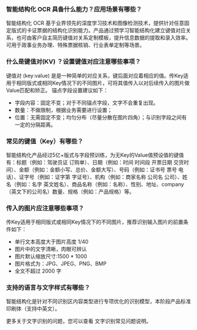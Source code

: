### 智能结构化 OCR 具备什么能力？应用场景有哪些？

智能结构化 OCR 基于业界领先的深度学习技术和图像检测技术，提供针对任意固定版式的卡证票据的结构化识别能力。产品通过预学习智能结构化建立键值对应关系，也可由客户自主简历键值对关系定制模板，提升信息数据的提取和录入效率。可用于政事业务办理、特殊票据核销、行业表单定制等场景。

### 什么是键值对(KV) ？设置键值对应注意哪些事项？

键值对 (key:value) 是是一种简单的对应关系，键后面对应着相应的值。传Key适用于相同版式或相同Key情况下的不同图片，可将其值传入以对后续传入的图片做Value匹配和矫正。
锚点字段设置建议如下：
- 字段内容：固定不变；对于不同锚点字段，文字不会重复出现。
- 数量：不做限制，根据业务需要进行设置；
- 位置：无需固定不变；均匀分布（尽量分散在图片四角）；与识别字段之间有一定的分隔距离。


 ### 常见的键值（Key）有哪些？

智能结构化产品经过5亿+版式与字段预训练，为无Key的Value值预设值的键值有：标题（例如：驾驶员证 订购单）、日期（例如：时间 时间段  开票日期 交货时间）、金额（例如：金额小写、总价、金额大写）、号码（例如：证书号  票号 电话）、证字号（例如：证字第  字证号）、机构（例如：商家名称 公司名  公司）、姓名（例如：名字 英文姓名）、商品名称（例如：名称）、性别、地址、company（英文下的公司名）数量、规格（例如：产品规格）等。

### 传入的图片应注意哪些事项？ 

传Key适用于相同版式或相同Key情况下的不同图片，推荐识别输入图片的前置条件如下：
- 单行文本高度大于图片高度 1/40
- 图片中的文字清晰，肉眼可辨认
- 图片默认缩放尺寸:1500 \* 1000
- 图片格式为：JPG、JPEG、PNG、BMP
- 全文不超过 2000 字

### 支持的语言与文字样式有哪些？ 

智能结构化是针对不同识别区内容类型进行专项优化的识别模型，本阶段产品标准印刷体（支持中英文）。

更多关于文字识别的问题，您可以查看 文字识别常见问题说明。
